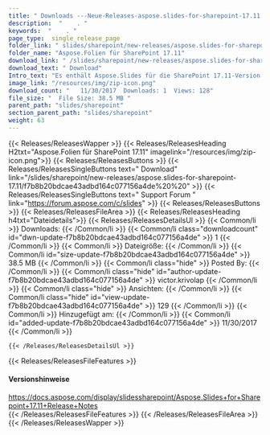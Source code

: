 ```yaml
---
title: " Downloads ---Neue-Releases-aspose.slides-for-sharepoint-17.11 . "
description:  "    . " 
keywords:  "    . " 
page_type:  single_release_page
folder_link: " slides/sharepoint/new-releases/aspose.slides-for-sharepoint-17.11/"
folder_name: "Aspose.Folien für SharePoint 17.11"
download_link: " /slides/sharepoint/new-releases/aspose.slides-for-sharepoint-17.11/f7b8b20bdcae43adbd164c077156a4de"
download_text: " Download"
Intro_text: "Es enthält Aspose.Slides für die SharePoint 17.11-Version."
image_link: "/resources/img/zip-icon.png"
download_count: "   11/30/2017  Downloads: 1  Views: 128"
file_size: "  File Size: 38.5 MB "
parent_path: "slides/sharepoint"
section_parent_path: "slides/sharepoint"
weight: 63
---
```


{{< Releases/ReleasesWapper >}}
  {{< Releases/ReleasesHeading H2txt="Aspose.Folien für SharePoint 17.11" imagelink="/resources/img/zip-icon.png">}}
  {{< Releases/ReleasesButtons >}}
    {{< Releases/ReleasesSingleButtons text=" Download" link="/slides/sharepoint/new-releases/aspose.slides-for-sharepoint-17.11/f7b8b20bdcae43adbd164c077156a4de%20%20" >}}
    {{< Releases/ReleasesSingleButtons text=" Support Forum " link="https://forum.aspose.com/c/slides" >}}
  {{< Releases/ReleasesButtons >}}
  {{< Releases/ReleasesFileArea >}}
    {{< Releases/ReleasesHeading h4txt="Dateidetails">}}
    {{< Releases/ReleasesDetailsUl >}}
            {{< Common/li >}} Downloads: {{< /Common/li >}}
      {{< Common/li class="downloadcount" id="dwn-update-f7b8b20bdcae43adbd164c077156a4de" >}} 1 {{< /Common/li >}}
      {{< Common/li >}} Dateigröße: {{< /Common/li >}}
      {{< Common/li id="size-update-f7b8b20bdcae43adbd164c077156a4de" >}} 38.5 MB {{< /Common/li >}} 
      {{< Common/li  class="hide" >}} Posted By: {{< /Common/li >}} 
      {{< Common/li class="hide" id="author-update-f7b8b20bdcae43adbd164c077156a4de" >}} victor.krivolap {{< /Common/li >}}
      {{< Common/li class="hide" >}} Ansichten: {{< /Common/li >}}
      {{< Common/li class="hide" id="view-update-f7b8b20bdcae43adbd164c077156a4de" >}} 129 {{< /Common/li >}}
      {{< Common/li >}} Hinzugefügt am: {{< /Common/li >}}
      {{< Common/li id="added-update-f7b8b20bdcae43adbd164c077156a4de" >}} 11/30/2017 {{< /Common/li >}} 

    {{< /Releases/ReleasesDetailsUl >}}

  {{< Releases/ReleasesFileFeatures >}}
      <h4>Versionshinweise</h4><div> <a href="https://docs.aspose.com/display/slidessharepoint/Aspose.Slides+for+Sharepoint+17.11+Release+Notes">https://docs.aspose.com/display/slidessharepoint/Aspose.Slides+for+Sharepoint+17.11+Release+Notes</a></div>
  {{< /Releases/ReleasesFileFeatures >}}
 {{< /Releases/ReleasesFileArea >}}
{{< /Releases/ReleasesWapper >}}



